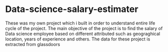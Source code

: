 # Data-science-salary-estimater
These was my own project which i built in order to understand entire life cycle of the project. The main objective of the project is to find the salary of Data science employee based on different attributed such as geograghical location, years of experience   and others. The data for these project is extracted from glassdoors
